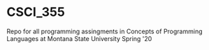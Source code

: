# CSCI_355
Repo for all programming assingments in Concepts of Programming Languages at Montana State University
Spring '20
